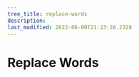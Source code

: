 ```yaml
---
tree_title: replace-words
description: 
last_modified: 2022-06-09T21:23:28.2328
---
```


# Replace Words
